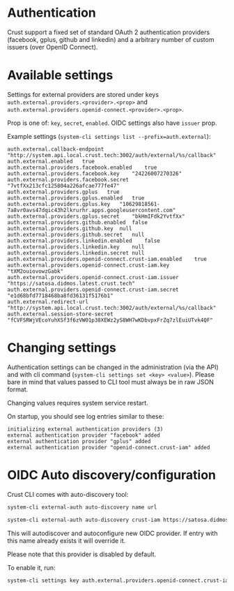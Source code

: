 # Authentication

Crust support a fixed set of standard OAuth 2 authentication providers 
(facebook, gplus, github and linkedin) and a arbitrary number of custom
issuers (over OpenID Connect).

# Available settings 

Settings for external providers are stored under keys 
`auth.external.providers.<provider>.<prop>` and 
`auth.external.providers.openid-connect.<provider>.<prop>`. 

Prop is one of: `key`, `secret`, `enabled`. OIDC settings also have `issuer` prop.

Example settings (`system-cli settings list --prefix=auth.external`):


```
auth.external.callback-endpoint	"http://system.api.local.crust.tech:3002/auth/external/%s/callback"
auth.external.enabled	true
auth.external.providers.facebook.enabled	true
auth.external.providers.facebook.key	"24226007270326"
auth.external.providers.facebook.secret	"7vtfXx213cfc125804a226afcae777fe47"
auth.external.providers.gplus	true
auth.external.providers.gplus.enabled	true
auth.external.providers.gplus.key	"10629818561-7a8vr0avs47dqic43h2lkrurhr.apps.googleusercontent.com"
auth.external.providers.gplus.secret	"bkHmIFdk2YvtfXx"
auth.external.providers.github.enabled	false
auth.external.providers.github.key	null
auth.external.providers.github.secret	null
auth.external.providers.linkedin.enabled	false
auth.external.providers.linkedin.key	null
auth.external.providers.linkedin.secret	null
auth.external.providers.openid-connect.crust-iam.enabled	true
auth.external.providers.openid-connect.crust-iam.key	"tXM2ouiovowzGabk"
auth.external.providers.openid-connect.crust-iam.issuer "https://satosa.didmos.latest.crust.tech"
auth.external.providers.openid-connect.crust-iam.secret	"e1d68bfd7718468ba8fd36131f5176b1"
auth.external.redirect-url	"http://system.api.local.crust.tech:3002/auth/external/%s/callback"
auth.external.session-store-secret	"fCVFSRWjVEcoYuhXSf3f6zVWO1p38XEWz2yS8WH7wKDbvpxFrZq7zlEuiUTvk4QF"
```

# Changing settings

Authentication settings can be changed in the administration (via the API) and with cli 
command (`system-cli settings set <key> <value>`). Please bare in mind that values passed 
to CLI tool must always be in raw JSON format.

Changing values requires system service restart.

On startup, you should see log entries similar to these:
```
initializing external authentication providers (3)
external authentication provider "facebook" added
external authentication provider "gplus" added
external authentication provider "openid-connect.crust-iam" added
```


# OIDC Auto discovery/configuration

Crust CLI comes with auto-discovery tool:
```bash
system-cli external-auth auto-discovery name url
```

```bash
system-cli external-auth auto-discovery crust-iam https://satosa.didmos.crust.example.tld
```

This will autodiscover and autoconfigure new OIDC provider. 
If entry with this name already exists it will override it.

Please note that this provider is disabled by default.

To enable it, run:
```bash
system-cli settings key auth.external.providers.openid-connect.crust-iam.enabled true
```
